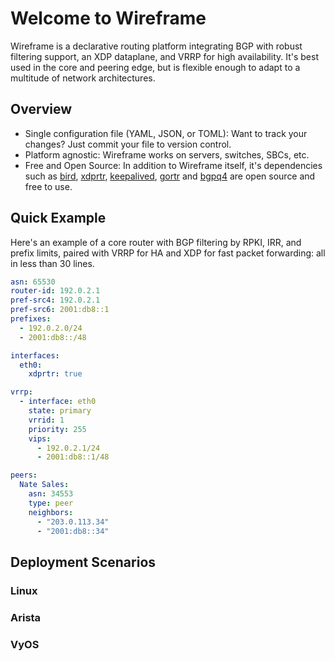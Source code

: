 # Welcome to Wireframe

Wireframe is a declarative routing platform integrating BGP with robust filtering support, an XDP dataplane, and VRRP for high availability. It's best used in the core and peering edge, but is flexible enough to adapt to a multitude of network architectures.

## Overview

* Single configuration file (YAML, JSON, or TOML): Want to track your changes? Just commit your file to version control.
* Platform agnostic: Wireframe works on servers, switches, SBCs, etc.
* Free and Open Source: In addition to Wireframe itself, it's dependencies such as [bird](https://gitlab.nic.cz/labs/bird/), [xdprtr](https://github.com/natesales/xdprtr), [keepalived](https://github.com/acassen/keepalived), [gortr](https://github.com/cloudflare/gortr) and [bgpq4](https://github.com/bgp/bgpq4) are open source and free to use.

## Quick Example

Here's an example of a core router with BGP filtering by RPKI, IRR, and prefix limits, paired with VRRP for HA and XDP for fast packet forwarding: all in less than 30 lines.

```yaml
asn: 65530
router-id: 192.0.2.1
pref-src4: 192.0.2.1
pref-src6: 2001:db8::1
prefixes:
  - 192.0.2.0/24
  - 2001:db8::/48

interfaces:
  eth0:
    xdprtr: true

vrrp:
  - interface: eth0
    state: primary
    vrrid: 1
    priority: 255
    vips:
      - 192.0.2.1/24
      - 2001:db8::1/48

peers:
  Nate Sales:
    asn: 34553
    type: peer
    neighbors:
      - "203.0.113.34"
      - "2001:db8::34"
```

## Deployment Scenarios

### Linux

### Arista

### VyOS
